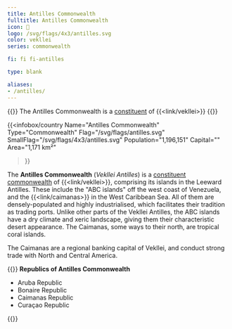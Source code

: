 ```yaml
---
title: Antilles Commonwealth
fulltitle: Antilles Commonwealth
icon: 🌹
logo: /svg/flags/4x3/antilles.svg
color: vekllei
series: commonwealth

fi: fi fi-antilles

type: blank

aliases:
- /antilles/
---
```

{{<note series>}}
 The Antilles Commonwealth is a [constituent](/constituents/) of {{<link/vekllei>}}
{{</note>}}

{{<infobox/country
   Name="Antilles Commonwealth"
   Type="Commonwealth"
   Flag="/svg/flags/antilles.svg"
   SmallFlag="/svg/flags/4x3/antilles.svg"
   Population="1,196,151"
   Capital=""
   Area="1,171 km²"
 >}}

The <span class="fi fi-antilles"></span> **Antilles Commonwealth** (*Vekllei Antilles*) is a [constituent commonwealth](/constituents/) of {{<link/vekllei>}}, comprising its islands in the Leeward Antilles. These include the "ABC islands" off the west coast of Venezuela, and the {{<link/caimanas>}} in the West Caribbean Sea. All of them are densely-populated and highly industrialised, which facilitates their tradition as trading ports. Unlike other parts of the Vekllei Antilles, the ABC islands have a dry climate and xeric landscape, giving them their characteristic desert appearance. The Caimanas, some ways to their north, are tropical coral islands.

The Caimanas are a regional banking capital of Vekllei, and conduct strong trade with North and Central America.

{{<note panel>}}
**Republics of Antilles Commonwealth**

* Aruba Republic
* Bonaire Republic
* Caimanas Republic
* Curaçao Republic

{{</note>}}
